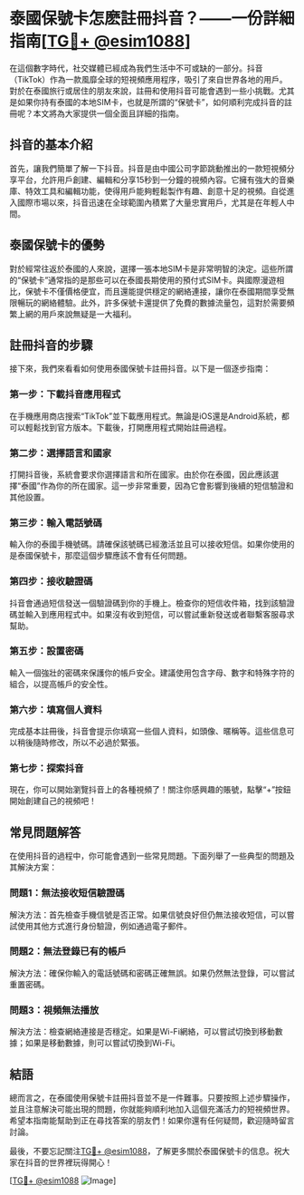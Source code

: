 # 泰國保號卡怎麽註冊抖音？——一份詳細指南[[TG💪+ @esim1088](https://t.me/s/esim1088)]

在這個數字時代，社交媒體已經成為我們生活中不可或缺的一部分。抖音（TikTok）作為一款風靡全球的短視頻應用程序，吸引了來自世界各地的用戶。對於在泰國旅行或居住的朋友來說，註冊和使用抖音可能會遇到一些小挑戰。尤其是如果你持有泰國的本地SIM卡，也就是所謂的“保號卡”，如何順利完成抖音的註冊呢？本文將為大家提供一個全面且詳細的指南。

## 抖音的基本介紹

首先，讓我們簡單了解一下抖音。抖音是由中國公司字節跳動推出的一款短視頻分享平台，允許用戶創建、編輯和分享15秒到一分鐘的視頻內容。它擁有強大的音樂庫、特效工具和編輯功能，使得用戶能夠輕鬆製作有趣、創意十足的視頻。自從進入國際市場以來，抖音迅速在全球範圍內積累了大量忠實用戶，尤其是在年輕人中間。

## 泰國保號卡的優勢

對於經常往返於泰國的人來說，選擇一張本地SIM卡是非常明智的決定。這些所謂的“保號卡”通常指的是那些可以在泰國長期使用的預付式SIM卡。與國際漫遊相比，保號卡不僅價格便宜，而且還能提供穩定的網絡連接，讓你在泰國期間享受無限暢玩的網絡體驗。此外，許多保號卡還提供了免費的數據流量包，這對於需要頻繁上網的用戶來說無疑是一大福利。

## 註冊抖音的步驟

接下來，我們來看看如何使用泰國保號卡註冊抖音。以下是一個逐步指南：

### 第一步：下載抖音應用程式

在手機應用商店搜索“TikTok”並下載應用程式。無論是iOS還是Android系統，都可以輕鬆找到官方版本。下載後，打開應用程式開始註冊過程。

### 第二步：選擇語言和國家

打開抖音後，系統會要求你選擇語言和所在國家。由於你在泰國，因此應該選擇“泰國”作為你的所在國家。這一步非常重要，因為它會影響到後續的短信驗證和其他設置。

### 第三步：輸入電話號碼

輸入你的泰國手機號碼。請確保該號碼已經激活並且可以接收短信。如果你使用的是泰國保號卡，那麼這個步驟應該不會有任何問題。

### 第四步：接收驗證碼

抖音會通過短信發送一個驗證碼到你的手機上。檢查你的短信收件箱，找到該驗證碼並輸入到應用程式中。如果沒有收到短信，可以嘗試重新發送或者聯繫客服尋求幫助。

### 第五步：設置密碼

輸入一個強壯的密碼來保護你的帳戶安全。建議使用包含字母、數字和特殊字符的組合，以提高帳戶的安全性。

### 第六步：填寫個人資料

完成基本註冊後，抖音會提示你填寫一些個人資料，如頭像、暱稱等。這些信息可以稍後隨時修改，所以不必過於緊張。

### 第七步：探索抖音

現在，你可以開始瀏覽抖音上的各種視頻了！關注你感興趣的賬號，點擊“+”按鈕開始創建自己的視頻吧！

## 常見問題解答

在使用抖音的過程中，你可能會遇到一些常見問題。下面列舉了一些典型的問題及其解決方案：

### 問題1：無法接收短信驗證碼

解決方法：首先檢查手機信號是否正常。如果信號良好但仍無法接收短信，可以嘗試使用其他方式進行身份驗證，例如通過電子郵件。

### 問題2：無法登錄已有的帳戶

解決方法：確保你輸入的電話號碼和密碼正確無誤。如果仍然無法登錄，可以嘗試重置密碼。

### 問題3：視頻無法播放

解決方法：檢查網絡連接是否穩定。如果是Wi-Fi網絡，可以嘗試切換到移動數據；如果是移動數據，則可以嘗試切換到Wi-Fi。

## 結語

總而言之，在泰國使用保號卡註冊抖音並不是一件難事。只要按照上述步驟操作，並且注意解決可能出現的問題，你就能夠順利地加入這個充滿活力的短視頻世界。希望本指南能幫助到正在尋找答案的朋友們！如果你還有任何疑問，歡迎隨時留言討論。

最後，不要忘記關注[TG💪+ @esim1088](https://t.me/s/esim1088)，了解更多關於泰國保號卡的信息。祝大家在抖音的世界裡玩得開心！

[[TG💪+ @esim1088](https://t.me/s/esim1088) ![Image](https://i.postimg.cc/4NQfJmqS/Snipaste-2025-05-13-00-14-12.png)]